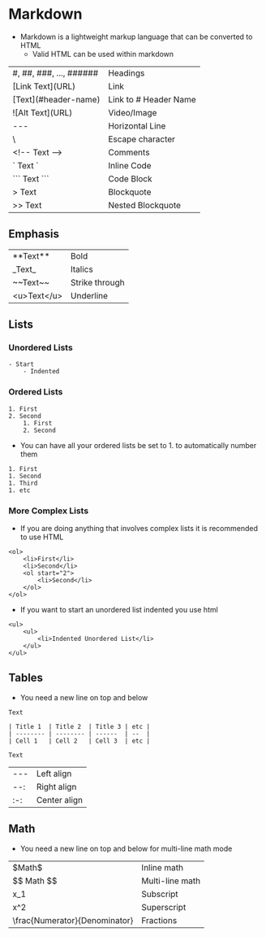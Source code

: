 # Markdown
- Markdown is a lightweight markup language that can be converted to HTML
    - Valid HTML can be used within markdown

|                          |                        |
|--------------------------|------------------------|
| \#, ##, ###, ..., ###### | Headings               |
| \[Link Text](URL)        | Link                   |
| \[Text](#header-name)    | Link to \# Header Name |
| \!\[Alt Text](URL)       | Video/Image            |
| ---                      | Horizontal Line        |
| \\                       | Escape character       |
| \<!-- Text -->           | Comments               |
| \` Text `                | Inline Code            |
| \``` Text ```            | Code Block             |
| > Text                   | Blockquote             |
| >> Text                  | Nested Blockquote      |

## Emphasis
|               |                |
|---------------|----------------|
| \*\*Text*\*   | Bold           |
| \_Text_       | Italics        |
| \~\~Text\~~    | Strike through |
| \<u>Text\</u> | Underline      |

## Lists
### Unordered Lists
```
- Start
    - Indented
```

### Ordered Lists
```
1. First
2. Second
    1. First
    2. Second
```

- You can have all your ordered lists be set to 1. to automatically number them
```
1. First
1. Second
1. Third
1. etc
```
### More Complex Lists
- If you are doing anything that involves complex lists it is recommended to use HTML

```
<ol>
    <li>First</li>
    <li>Second</li>
    <ol start="2">
        <li>Second</li>
    </ol>
</ol>
```

- If you want to start an unordered list indented you use html
```
<ul>
    <ul>
        <li>Indented Unordered List</li>
    </ul>
</ul>
```

## Tables
- You need a new line on top and below

```
Text

| Title 1  | Title 2  | Title 3 | etc |
| -------- | -------- | ------  | --  |
| Cell 1   | Cell 2   | Cell 3  | etc |

Text
```

|     |              |
|-----|--------------|
| --- | Left align   |
| --: | Right align  |
| :-: | Center align |

## Math
- You need a new line on top and below for multi-line math mode

|                               |                 |
|-------------------------------|-----------------|
| \$Math\$                      | Inline math     |
| \$$ Math \$$                  | Multi-line math |
| x_1                           | Subscript       |
| x^2                           | Superscript     |
| \frac{Numerator}{Denominator} | Fractions       |
